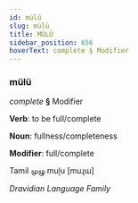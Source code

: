 ```yaml
---
id: mülü
slug: mülü
title: MÜLÜ
sidebar_position: 656
hoverText: complete § Modifier
---
```


### mülü

*complete* **§** Modifier

**Verb**: to be full/complete

**Noun**: fullness/completeness

**Modifier**: full/complete

Tamil முழு muḻu [muɻɯ]

*Dravidian Language Family*